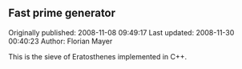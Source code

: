 ## Fast prime generator 
Originally published: 2008-11-08 09:49:17 
Last updated: 2008-11-30 00:40:23 
Author: Florian Mayer 
 
This is the sieve of Eratosthenes implemented in C++.